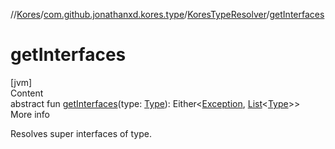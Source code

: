 //[Kores](../../index.md)/[com.github.jonathanxd.kores.type](../index.md)/[KoresTypeResolver](index.md)/[getInterfaces](get-interfaces.md)



# getInterfaces  
[jvm]  
Content  
abstract fun [getInterfaces](get-interfaces.md)(type: [Type](https://docs.oracle.com/javase/8/docs/api/java/lang/reflect/Type.html)): Either<[Exception](https://kotlinlang.org/api/latest/jvm/stdlib/kotlin/-exception/index.html), [List](https://kotlinlang.org/api/latest/jvm/stdlib/kotlin.collections/-list/index.html)<[Type](https://docs.oracle.com/javase/8/docs/api/java/lang/reflect/Type.html)>>  
More info  


Resolves super interfaces of type.

  



